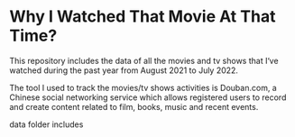 # Why I Watched That Movie At That Time?


This repository includes the data of all the movies and tv shows that I‘ve watched during the past year from August 2021 to July 2022. 

The tool I used to track the movies/tv shows activities is Douban.com, a Chinese social networking service which allows registered users to record and create content related to film, books, music and recent events.




data folder includes

